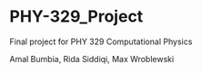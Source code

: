 # PHY-329_Project
Final project for PHY 329 Computational Physics

Amal Bumbia, Rida Siddiqi, Max Wroblewski
